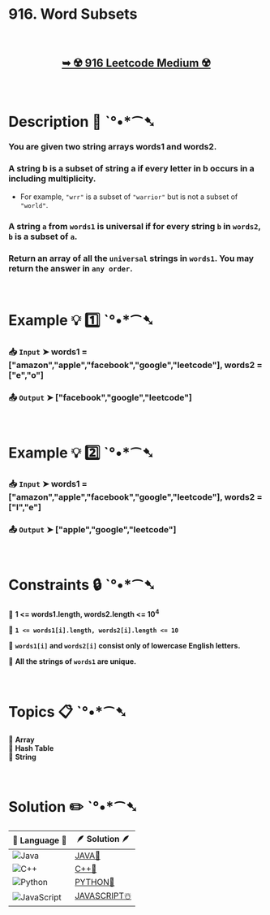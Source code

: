 # 916. Word Subsets

</br>

<h2 align="center"> 

<a href="https://leetcode.com/problems/word-subsets/description/?envType=daily-question&envId=2025-01-10"><strong>➥ ☢️ 916 Leetcode Medium ☢️ </strong></a>
</h2>

</br>

# Description 📜 ˋ°•*⁀➷

### You are given two string arrays words1 and words2.

### A string b is a subset of string a if every letter in b occurs in a including multiplicity.

- For example, `"wrr"` is a subset of `"warrior"` but is not a subset of `"world"`.

### A string `a` from `words1` is universal if for every string `b` in `words2`, `b` is a subset of `a`.

### Return an array of all the `universal` strings in `words1`. You may return the answer in `any order`.

</br>

# Example 💡 1️⃣ ˋ°•*⁀➷

  ### 📥 `Input`  ➤  words1 = ["amazon","apple","facebook","google","leetcode"], words2 = ["e","o"]

  ### 📤 `Output`  ➤ ["facebook","google","leetcode"]

</br>

# Example 💡 2️⃣ ˋ°•*⁀➷

  ### 📥 `Input` ➤ words1 = ["amazon","apple","facebook","google","leetcode"], words2 = ["l","e"]

  ### 📤 `Output`  ➤ ["apple","google","leetcode"]

</br>

# Constraints 🔒 ˋ°•*⁀➷

🔹 **1 <= words1.length, words2.length <= 10<sup>4</sup>** </br>

🔹 **`1 <= words1[i].length, words2[i].length <= 10`** </br>

🔹 **`words1[i]` and `words2[i]` consist only of lowercase English letters.** </br>

🔹 **All the strings of `words1` are unique.** </br>

</br>

# Topics 📋 ˋ°•*⁀➷

🔸 **Array**  </br>
🔸 **Hash Table**  </br>
🔸 **String**  </br>

</br>

# Solution ✏️ ˋ°•*⁀➷

| 📒 Language 📒  | 🪶 Solution 🪶 |
| ------------- | ------------- |
|  ![Java](https://img.shields.io/badge/java-%23ED8B00.svg?style=for-the-badge&logo=openjdk&logoColor=white)  | [JAVA🍁]() |
|  ![C++](https://img.shields.io/badge/c++-%2300599C.svg?style=for-the-badge&logo=c%2B%2B&logoColor=white)  | [C++🎲]()  |
|  ![Python](https://img.shields.io/badge/python-3670A0?style=for-the-badge&logo=python&logoColor=ffdd54)    | [PYTHON🍰]() |
| ![JavaScript](https://img.shields.io/badge/javascript-%23323330.svg?style=for-the-badge&logo=javascript&logoColor=%23F7DF1E)   | [JAVASCRIPT☃️]() |
